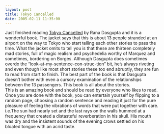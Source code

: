 ```yaml
---
layout: post
title: Tokyo Cancelled
date: 2005-02-11 11:35:00
---
```


Just finished reading <a href="http://www.fabmall.com/Stores/misc/frmMainFrame.asp?Files=FTS&amp;catalogId=Books&amp;AttribName=All&amp;KeyWord=tokyo%20cancelled" target="_blank">Tokyo Cancelled</a> by Rana Dasgupta and it is a wonderful book. The jacket says that this is about 13 people stranded at an airport on the way to Tokyo who start telling each other stories to pass the time. What the jacket omits to tell you is that these are thirteen completely mad stories, full of magic realism and psychedelia worthy of Marquez and sometimes, bordering on Borges. Although Dasgupta does sometimes overdo the &ldquo;look-at-my-sentence-con-struc-tion&rdquo; bit, he&rsquo;s always riveting and even though like most short stories these too end abruptly, they are fun to read from start to finish. The best part of the book is that Dasgupta doesn&rsquo;t bother with even a cursory examination of the relationships between the 13 passengers. This book is all about the stories.<br/>
This is an amazing book and should be read by everyone who likes to read. Once you are done with the book, you can entertain yourself by flipping to a random page, choosing a random sentence and reading it just for the pure pleasure of feeling the vibrations of words that were put together with care. i.e.The sun had nearly set and the last rays on the walls hummed at a frequency that created a distasteful reverberation in his skull. His mouth was dry and the insistent sounds of the evening crows settled on his bloated tongue with an acrid taste.
